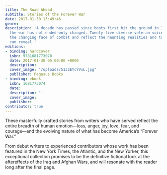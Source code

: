 ```yaml
---
title: The Road Ahead
subtitle: Stories of the Forever War
date: 2017-01-30 13:49:46
genre:
description: 'A decade has passed since boots first hit the ground in Iraq and Afghanistan. Yet
  the war has not ended―only changed. Twenty-five diverse veteran voices reflect
  the changing face of combat and reflect the haunting realities and truths only fiction
  can reveal.'
editions:
- binding: hardcover
  isbn: 9781681773070
  date: 2017-01-30 05:00:00 +0000
  description: 
  cover_image: "/uploads/51J2EYcYVxL.jpg"
  publisher: Pegasus Books
- binding: ebook
  isbn: 1681773074
  date: 
  description: ''
  cover_image: 
  publisher: 
contributor: true
---
```

These masterfully crafted stories from writers who have served reflect the entire breadth of human emotion―loss, anger, joy, love, fear, and courage―and the evolving nature of what has become America’s “Forever War.”

From debut writers to experienced contributors whose work has been featured in the New York Times, the Atlantic, and the New Yorker, this exceptional collection promises to be the definitive fictional look at the aftereffects of the Iraq and Afghan Wars, and will resonate with the reader long after the final page.
